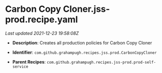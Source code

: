 # Carbon Copy Cloner.jss-prod.recipe.yaml

_Last updated 2021-12-23 19:58:08Z_

- **Description**: Creates all production policies for Carbon Copy Cloner

- **Identifier**: `com.github.grahampugh.recipes.jss.prod.CarbonCopyCloner`

- **Parent Recipes**: `com.github.grahampugh.recipes.jss-prod.prod-self-service`